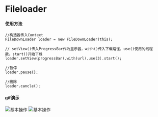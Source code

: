 # Fileloader
#### 使用方法
~~~ 
//构造器传入Context
FileDownLoader loader = new FileDownLoader(this); 

// setView()传入ProgressBar作为显示器，with()传入下载路径，use()使用的线程数，start()开始下载
loader.setView(progressBar).with(url).use(3).start();

//暂停
loader.pause();

//删除
loader.cancle();
~~~
#### gif演示
![基本操作](https://github.com/weibinhwb/Fileloader/blob/master/app/src/gif/video2gif_20180608_133105.gif)
![基本操作](https://github.com/weibinhwb/Fileloader/blob/master/app/src/gif/video2gif_20180608_133210.gif)
